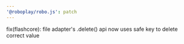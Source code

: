 ```yaml
---
'@roboplay/robo.js': patch
---
```


fix(flashcore): file adapter's .delete() api now uses safe key to delete correct value
